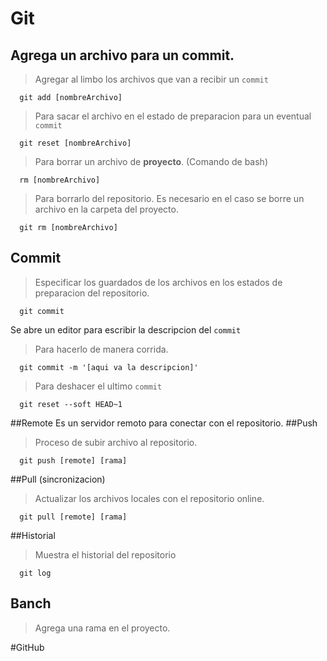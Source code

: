 # Git
## Agrega un archivo para un commit.
>Agregar al limbo los archivos que van a recibir un `commit`
```
  git add [nombreArchivo] 
```
>Para sacar el archivo en el estado de preparacion para un eventual `commit`
```
  git reset [nombreArchivo]
```
>Para borrar un archivo de **proyecto**. (Comando de bash)
```
  rm [nombreArchivo]
```
>Para borrarlo del repositorio. Es necesario en el caso se borre un archivo en la carpeta del proyecto.
```
  git rm [nombreArchivo] 
```
## Commit
>Especificar los guardados de los archivos en los estados de preparacion del repositorio.
```
  git commit 
```
Se abre un editor para escribir la descripcion del `commit`
>Para hacerlo de manera corrida.
```
  git commit -m '[aqui va la descripcion]'
```
>Para deshacer el ultimo `commit`
```
  git reset --soft HEAD~1
```
##Remote
Es un servidor remoto para conectar con el repositorio.
##Push
>Proceso de subir archivo al repositorio.
```
  git push [remote] [rama] 
```
##Pull (sincronizacion)
>Actualizar los archivos locales con el repositorio online.
```
  git pull [remote] [rama]
```
##Historial
>Muestra el historial del repositorio
```
  git log
```
## Banch
>Agrega una rama en el proyecto.


#GitHub


